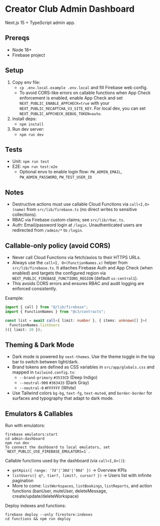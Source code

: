 # Creator Club Admin Dashboard

Next.js 15 + TypeScript admin app.

## Prereqs

- Node 18+
- Firebase project

## Setup

1. Copy env file:
   - `cp .env.local.example .env.local` and fill Firebase web config.
   - To avoid CORS-like errors on callable functions when App Check enforcement is enabled, enable App Check and set `NEXT_PUBLIC_ENABLE_APPCHECK=true` with your `NEXT_PUBLIC_RECAPTCHA_V3_SITE_KEY`. For local dev, you can set `NEXT_PUBLIC_APPCHECK_DEBUG_TOKEN=auto`.
2. Install deps:
   - `npm install`
3. Run dev server:
   - `npm run dev`

## Tests

- Unit: `npm run test`
- E2E: `npm run test:e2e`
  - Optional envs to enable login flow: `PW_ADMIN_EMAIL`, `PW_ADMIN_PASSWORD`, `PW_TEST_USER_ID`

## Notes

- Destructive actions must use callable Cloud Functions via `call<I,O>(name)` from `src/lib/firebase.ts` (no direct writes to sensitive collections).
- RBAC via Firebase custom claims; see `src/lib/rbac.ts`.
- Auth: Email/password login at `/login`. Unauthenticated users are redirected from `/admin/*` to `/login`.

## Callable-only policy (avoid CORS)

- Never call Cloud Functions via fetch/axios to their HTTPS URLs.
- Always use the `call<I, O>(FunctionNames.x)` helper from `src/lib/firebase.ts`. It attaches Firebase Auth and App Check (when enabled) and targets the configured region via `NEXT_PUBLIC_FIREBASE_FUNCTIONS_REGION` (default `us-central1`).
- This avoids CORS errors and ensures RBAC and audit logging are enforced consistently.

Example:

```ts
import { call } from "@/lib/firebase";
import { FunctionNames } from "@c3/contracts";

const list = await call<{ limit: number }, { items: unknown[] }>(
  FunctionNames.listUsers
)({ limit: 20 });
```

## Theming & Dark Mode

- Dark mode is powered by `next-themes`. Use the theme toggle in the top bar to switch between light/dark.
- Brand tokens are defined as CSS variables in `src/app/globals.css` and mapped in `tailwind.config.ts`:
  - `--brand-primary` `#3533CD` (Deep Indigo)
  - `--neutral-900` `#363433` (Dark Gray)
  - `--neutral-0` `#FFFFFF` (White)
- Use Tailwind colors `bg-bg`, `text-fg`, `text-muted`, and `border-border` for surfaces and typography that adapt to dark mode.

## Emulators & Callables

Run with emulators:

```
firebase emulators:start
cd admin-dashboard
npm run dev
To connect the dashboard to local emulators, set `NEXT_PUBLIC_USE_FIREBASE_EMULATORS=1`.
```

Callable functions used by the dashboard (via `call<I,O>()`):

- `getKpis({ range: '7d'|'30d'|'90d' })` → Overview KPIs
- `listUsers({ q?, tier?, limit?, cursor? })` → Users list with infinite pagination
- More to come: `listWorkspaces`, `listBookings`, `listReports`, and action functions (banUser, muteUser, deleteMessage, create/update/deleteWorkspace)

Deploy indexes and functions:

```
firebase deploy --only firestore:indexes
cd functions && npm run deploy
```
